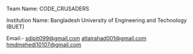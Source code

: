 Team Name: CODE_CRUSADERS

Institution Name: Bangladesh University of Engineering and Technology (BUET)

Email:-
sdipit099@gmail.com
altairahad001@gmail.com
hmdmehedi10107@gmail.com
